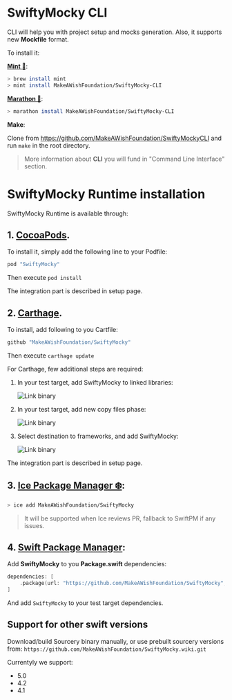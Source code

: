 <a name="installation-cli"></a>

# SwiftyMocky CLI

CLI will help you with project setup and mocks generation. Also, it supports new **Mockfile** format.

To install it:

**[Mint 🌱](https://github.com/yonaskolb/Mint)**:

```bash
> brew install mint
> mint install MakeAWishFoundation/SwiftyMocky-CLI
```

**[Marathon 🏃](https://github.com/JohnSundell/Marathon)**:

```bash
> marathon install MakeAWishFoundation/SwiftyMocky-CLI
```

**Make**:

Clone from https://github.com/MakeAWishFoundation/SwiftyMockyCLI and run `make` in the root directory.

> More information about **CLI** you will fund in "Command Line Interface" section.

<a name="installation-runtime"></a>

# SwiftyMocky Runtime installation

SwiftyMocky Runtime is available through:

## 1. [CocoaPods](http://cocoapods.org).

To install it, simply add the following line to your Podfile:

```ruby
pod "SwiftyMocky"
```

Then execute `pod install`

The integration part is described in setup page.

<a name="installation-carthage"></a>

## 2. [Carthage](https://github.com/Carthage/Carthage).

To install, add following to you Cartfile:

```ruby
github "MakeAWishFoundation/SwiftyMocky"
```

Then execute `carthage update`

For Carthage, few additional steps are required:

1. In your test target, add SwiftyMocky to linked libraries:

    ![Link binary][example-link]

2. In your test target, add new copy files phase:

    ![Link binary][example-add]

3. Select destination to frameworks, and add SwiftyMocky:

    ![Link binary][example-copy]

The integration part is described in setup page.


## 3. **[Ice Package Manager ❄️](https://github.com/jakeheis/Ice)**:

```bash
> ice add MakeAWishFoundation/SwiftyMocky
```

> It will be supported when Ice reviews PR, fallback to SwiftPM if any issues.

## 4. **[Swift Package Manager](https://swift.org/package-manager/)**:

Add **SwiftyMocky** to you **Package.swift** dependencies:

```swift
dependencies: [
    .package(url: "https://github.com/MakeAWishFoundation/SwiftyMocky", from: "4.1.0-pre"),
]
```

And add `SwiftyMocky` to your test target dependencies.

## Support for other swift versions

Download/build Sourcery binary manually, or use prebuilt sourcery versions from: `https://github.com/MakeAWishFoundation/SwiftyMocky.wiki.git`

Currentyly we support:
- 5.0
- 4.2
- 4.1

<!-- Assets -->

[example-link]: https://raw.githubusercontent.com/MakeAWishFoundation/SwiftyMocky/3.2.0/guides/assets/link-binary-with-libraries.png "Example - link binary"
[example-add]:  https://raw.githubusercontent.com/MakeAWishFoundation/SwiftyMocky/3.2.0/guides/assets/add-new-copy-files-phase.png "Example - add copy files phase"
[example-copy]: https://raw.githubusercontent.com/MakeAWishFoundation/SwiftyMocky/3.2.0/guides/assets/add-framework-tocopy-files-phase.png "Example - add SwiftyMocky to copy frameworks"
